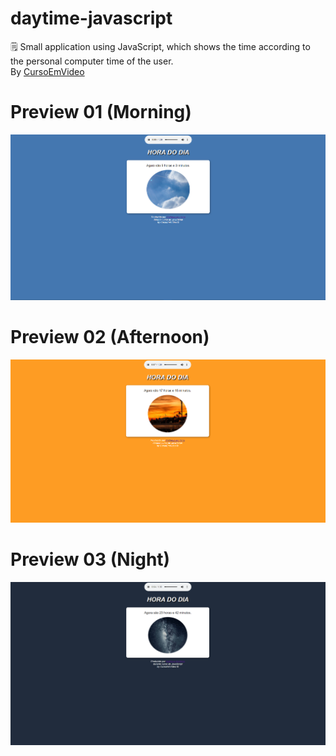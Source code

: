 # daytime-javascript
🗒 Small application using JavaScript, which shows the time according to the personal computer time of the user.
<br>
By <a href="https://www.cursoemvideo.com/">CursoEmVideo</a>

<h1> Preview 01 (Morning) </h1>
<img src="./project-previews/project-preview-01.png" alt="">
<br>
<h1> Preview 02 (Afternoon) </h1> 
<img src="./project-previews/project-preview-02.png" alt="">
<br>
<h1> Preview 03 (Night) </h1> 
<img src="./project-previews/project-preview-03.png" alt="">
